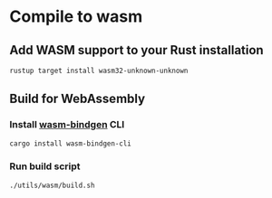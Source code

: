 # Compile to wasm

## Add WASM support to your Rust installation
```sh
rustup target install wasm32-unknown-unknown
```

## Build for WebAssembly

### Install [wasm-bindgen](https://github.com/rustwasm/wasm-bindgen) CLI
```sh
cargo install wasm-bindgen-cli
```

### Run build script

```sh
./utils/wasm/build.sh
```